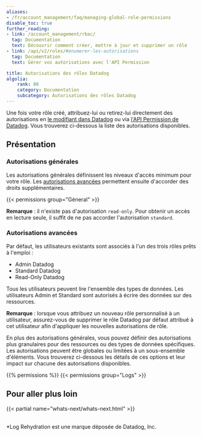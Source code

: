 ```yaml
---
aliases:
- /fr/account_management/faq/managing-global-role-permissions
disable_toc: true
further_reading:
- link: /account_management/rbac/
  tag: Documentation
  text: Découvrir comment créer, mettre à jour et supprimer un rôle
- link: /api/v2/roles/#enumerer-les-autorisations
  tag: Documentation
  text: Gérer vos autorisations avec l'API Permission

title: Autorisations des rôles Datadog
algolia:
    rank: 80
    category: Documentation
    subcategory: Autorisations des rôles Datadog
---
```


Une fois votre rôle créé, attribuez-lui ou retirez-lui directement des autorisations en [le modifiant dans Datadog][1] ou via [l'API Permission de Datadog][2]. Vous trouverez ci-dessous la liste des autorisations disponibles.

## Présentation

### Autorisations générales

Les autorisations générales définissent les niveaux d'accès minimum pour votre rôle. Les [autorisations avancées](#autorisations-avancees) permettent ensuite d'accorder des droits supplémentaires.

{{< permissions group="Géneral" >}}

**Remarque** : il n'existe pas d'autorisation `read-only`. Pour obtenir un accès en lecture seule, il suffit de ne pas accorder l'autorisation `standard`.

### Autorisations avancées

Par défaut, les utilisateurs existants sont associés à l'un des trois rôles prêts à l'emploi :

- Admin Datadog
- Standard Datadog
- Read-Only Datadog

Tous les utilisateurs peuvent lire l'ensemble des types de données. Les utilisateurs Admin et Standard sont autorisés à écrire des données sur des ressources.

**Remarque** : lorsque vous attribuez un nouveau rôle personnalisé à un utilisateur, assurez-vous de supprimer le rôle Datadog par défaut attribué à cet utilisateur afin d'appliquer les nouvelles autorisations de rôle.

En plus des autorisations générales, vous pouvez définir des autorisations plus granulaires pour des ressources ou des types de données spécifiques. Les autorisations peuvent être globales ou limitées à un sous-ensemble d'éléments. Vous trouverez ci-dessous les détails de ces options et leur impact sur chacune des autorisations disponibles.

{{% permissions %}}
{{< permissions group="Logs" >}}

## Pour aller plus loin

{{< partial name="whats-next/whats-next.html" >}}

<br>
*Log Rehydration est une marque déposée de Datadog, Inc.

[1]: /fr/account_management/users/#edit-a-user-s-roles
[2]: /fr/api/latest/roles/#list-permissions
